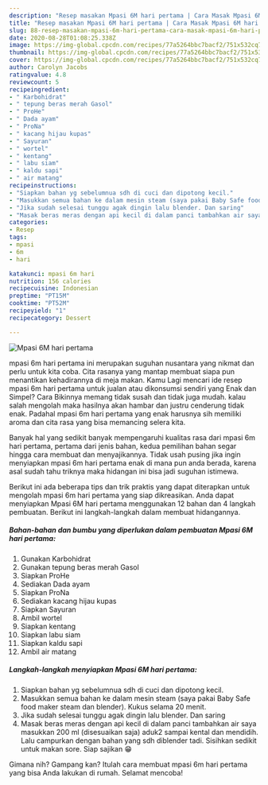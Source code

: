 ```yaml
---
description: "Resep masakan Mpasi 6M hari pertama | Cara Masak Mpasi 6M hari pertama Yang Bisa Manjain Lidah"
title: "Resep masakan Mpasi 6M hari pertama | Cara Masak Mpasi 6M hari pertama Yang Bisa Manjain Lidah"
slug: 88-resep-masakan-mpasi-6m-hari-pertama-cara-masak-mpasi-6m-hari-pertama-yang-bisa-manjain-lidah
date: 2020-08-28T01:08:25.338Z
image: https://img-global.cpcdn.com/recipes/77a5264bbc7bacf2/751x532cq70/mpasi-6m-hari-pertama-foto-resep-utama.jpg
thumbnail: https://img-global.cpcdn.com/recipes/77a5264bbc7bacf2/751x532cq70/mpasi-6m-hari-pertama-foto-resep-utama.jpg
cover: https://img-global.cpcdn.com/recipes/77a5264bbc7bacf2/751x532cq70/mpasi-6m-hari-pertama-foto-resep-utama.jpg
author: Carolyn Jacobs
ratingvalue: 4.8
reviewcount: 5
recipeingredient:
- " Karbohidrat"
- " tepung beras merah Gasol"
- " ProHe"
- " Dada ayam"
- " ProNa"
- " kacang hijau kupas"
- " Sayuran"
- " wortel"
- " kentang"
- " labu siam"
- " kaldu sapi"
- " air matang"
recipeinstructions:
- "Siapkan bahan yg sebelumnua sdh di cuci dan dipotong kecil."
- "Masukkan semua bahan ke dalam mesin steam (saya pakai Baby Safe food maker steam dan blender). Kukus selama 20 menit."
- "Jika sudah selesai tunggu agak dingin lalu blender. Dan saring"
- "Masak beras meras dengan api kecil di dalam panci tambahkan air saya masukkan 200 ml (disesuaikan saja) aduk2 sampai kental dan mendidih. Lalu campurkan dengan bahan yang sdh diblender tadi. Sisihkan sedikit untuk makan sore. Siap sajikan 😁"
categories:
- Resep
tags:
- mpasi
- 6m
- hari

katakunci: mpasi 6m hari 
nutrition: 156 calories
recipecuisine: Indonesian
preptime: "PT15M"
cooktime: "PT52M"
recipeyield: "1"
recipecategory: Dessert

---
```



![Mpasi 6M hari pertama](https://img-global.cpcdn.com/recipes/77a5264bbc7bacf2/751x532cq70/mpasi-6m-hari-pertama-foto-resep-utama.jpg)


mpasi 6m hari pertama ini merupakan suguhan nusantara yang nikmat dan perlu untuk kita coba. Cita rasanya yang mantap membuat siapa pun menantikan kehadirannya di meja makan.
Kamu Lagi mencari ide resep mpasi 6m hari pertama untuk jualan atau dikonsumsi sendiri yang Enak dan Simpel? Cara Bikinnya memang tidak susah dan tidak juga mudah. kalau salah mengolah maka hasilnya akan hambar dan justru cenderung tidak enak. Padahal mpasi 6m hari pertama yang enak harusnya sih memiliki aroma dan cita rasa yang bisa memancing selera kita.



Banyak hal yang sedikit banyak mempengaruhi kualitas rasa dari mpasi 6m hari pertama, pertama dari jenis bahan, kedua pemilihan bahan segar hingga cara membuat dan menyajikannya. Tidak usah pusing jika ingin menyiapkan mpasi 6m hari pertama enak di mana pun anda berada, karena asal sudah tahu triknya maka hidangan ini bisa jadi suguhan istimewa.


Berikut ini ada beberapa tips dan trik praktis yang dapat diterapkan untuk mengolah mpasi 6m hari pertama yang siap dikreasikan. Anda dapat menyiapkan Mpasi 6M hari pertama menggunakan 12 bahan dan 4 langkah pembuatan. Berikut ini langkah-langkah dalam membuat hidangannya.

<!--inarticleads1-->

##### Bahan-bahan dan bumbu yang diperlukan dalam pembuatan Mpasi 6M hari pertama:

1. Gunakan  Karbohidrat
1. Gunakan  tepung beras merah Gasol
1. Siapkan  ProHe
1. Sediakan  Dada ayam
1. Siapkan  ProNa
1. Sediakan  kacang hijau kupas
1. Siapkan  Sayuran
1. Ambil  wortel
1. Siapkan  kentang
1. Siapkan  labu siam
1. Siapkan  kaldu sapi
1. Ambil  air matang




<!--inarticleads2-->

##### Langkah-langkah menyiapkan Mpasi 6M hari pertama:

1. Siapkan bahan yg sebelumnua sdh di cuci dan dipotong kecil.
1. Masukkan semua bahan ke dalam mesin steam (saya pakai Baby Safe food maker steam dan blender). Kukus selama 20 menit.
1. Jika sudah selesai tunggu agak dingin lalu blender. Dan saring
1. Masak beras meras dengan api kecil di dalam panci tambahkan air saya masukkan 200 ml (disesuaikan saja) aduk2 sampai kental dan mendidih. Lalu campurkan dengan bahan yang sdh diblender tadi. Sisihkan sedikit untuk makan sore. Siap sajikan 😁




Gimana nih? Gampang kan? Itulah cara membuat mpasi 6m hari pertama yang bisa Anda lakukan di rumah. Selamat mencoba!
